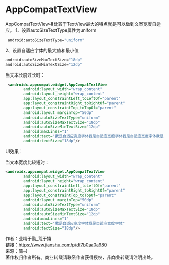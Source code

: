 # AppCompatTextView
AppCompatTextView相比较于TextView最大的特点就是可以做到文案宽度自适应。
1、设置autoSizeTextType属性为uniform

```bash
 android:autoSizeTextType="uniform"
```

2、设置自适应字体的最大值和最小值

```bash
android:autoSizeMaxTextSize="18dp"
android:autoSizeMinTextSize="12dp"
```

当文本长度过长时：

```xml
 <androidx.appcompat.widget.AppCompatTextView
        android:layout_width="wrap_content"
        android:layout_height="wrap_content"
        app:layout_constraintLeft_toLeftOf="parent"
        app:layout_constraintRight_toRightOf="parent"
        app:layout_constraintTop_toTopOf="parent"
        android:layout_marginTop="50dp"
        android:autoSizeTextType="uniform"
        android:autoSizeMaxTextSize="18dp"
        android:autoSizeMinTextSize="12dp"
        android:maxLines="1"
        android:text="我是自适应宽度字体我是自适应宽度字体我是自适应宽度字体我是自适应宽度字体"
        android:textSize="18dp"/>
```

UI效果：

当文本宽度比较短时：

```xml
<androidx.appcompat.widget.AppCompatTextView
        android:layout_width="wrap_content"
        android:layout_height="wrap_content"
        app:layout_constraintLeft_toLeftOf="parent"
        app:layout_constraintRight_toRightOf="parent"
        app:layout_constraintTop_toTopOf="parent"
        android:layout_marginTop="50dp"
        android:autoSizeTextType="uniform"
        android:autoSizeMaxTextSize="18dp"
        android:autoSizeMinTextSize="12dp"
        android:maxLines="1"
        android:text="我是自适应宽度字体我是自适应宽度字体"
        android:textSize="18dp"/>
```

  
作者：业精于勤_荒于嬉  
链接：https://www.jianshu.com/p/df7b0aa0a980  
来源：简书  
著作权归作者所有。商业转载请联系作者获得授权，非商业转载请注明出处。